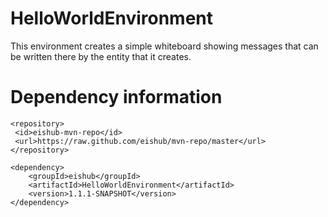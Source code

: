 HelloWorldEnvironment
=====================

This environment creates a simple whiteboard showing messages that can be written there by the entity that it creates.

Dependency information 
=====================

```
<repository>
 <id>eishub-mvn-repo</id>
 <url>https://raw.github.com/eishub/mvn-repo/master</url>
</repository>
```
	
```	
<dependency>
	<groupId>eishub</groupId>
	<artifactId>HelloWorldEnvironment</artifactId>
	<version>1.1.1-SNAPSHOT</version>
</dependency>
```

